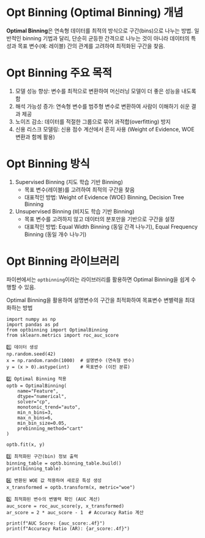 # Opt Binning (Optimal Binning) 개념
**Optimal Binning**은 연속형 데이터를 최적의 방식으로 구간(bins)으로 나누는 방법.
일반적인 binning 기법과 달리, 단순히 균등한 간격으로 나누는 것이 아니라 데이터의 특성과 목표 변수(예: 레이블) 간의 관계를 고려하여 최적화된 구간을 찾음.

# Opt Binning 주요 목적
1. 모델 성능 향상: 변수를 최적으로 변환하여 머신러닝 모델이 더 좋은 성능을 내도록 함
2. 해석 가능성 증가: 연속형 변수를 범주형 변수로 변환하여 사람이 이해하기 쉬운 결과 제공
3. 노이즈 감소: 데이터를 적절한 그룹으로 묶어 과적합(overfitting) 방지
4. 신용 리스크 모델링: 신용 점수 계산에서 흔히 사용 (Weight of Evidence, WOE 변환과 함께 활용)

# Opt Binning 방식
1. Supervised Binning (지도 학습 기반 Binning)
   * 목표 변수(레이블)를 고려하여 최적의 구간을 찾음
   * 대표적인 방법: Weight of Evidence (WOE) Binning, Decision Tree Binning
2. Unsupervised Binning (비지도 학습 기반 Binning)
   * 목표 변수를 고려하지 않고 데이터의 분포만을 기반으로 구간을 설정
   * 대표적인 방법: Equal Width Binning (동일 간격 나누기), Equal Frequency Binning (동일 개수 나누기)

# Opt Binning 라이브러리
파이썬에서는 `optbinning`이라는 라이브러리를 활용하면 Optimal Binning을 쉽게 수행할 수 있음.

Optimal Binning을 활용하여 설명변수의 구간을 최적화하여 목표변수 변별력을 최대화하는 방법
```
import numpy as np
import pandas as pd
from optbinning import OptimalBinning
from sklearn.metrics import roc_auc_score

1️⃣ 데이터 생성
np.random.seed(42)
x = np.random.randn(1000)  # 설명변수 (연속형 변수)
y = (x > 0).astype(int)    # 목표변수 (이진 분류)

2️⃣ Optimal Binning 적용
optb = OptimalBinning(
    name="Feature",
    dtype="numerical",
    solver="cp",
    monotonic_trend="auto",
    min_n_bins=3,
    max_n_bins=6,
    min_bin_size=0.05,
    prebinning_method="cart"
)

optb.fit(x, y)

3️⃣ 최적화된 구간(bin) 정보 출력
binning_table = optb.binning_table.build()
print(binning_table)

4️⃣ 변환된 WOE 값 적용하여 새로운 특성 생성
x_transformed = optb.transform(x, metric="woe")

5️⃣ 최적화된 변수의 변별력 확인 (AUC 계산)
auc_score = roc_auc_score(y, x_transformed)
ar_score = 2 * auc_score - 1  # Accuracy Ratio 계산

print(f"AUC Score: {auc_score:.4f}")
print(f"Accuracy Ratio (AR): {ar_score:.4f}")
```


